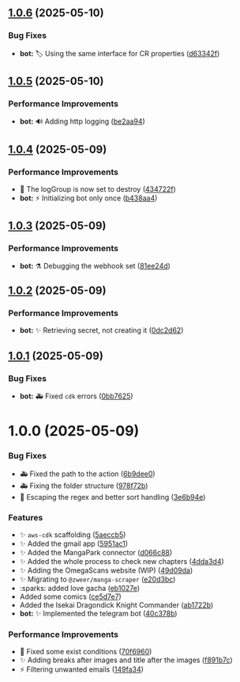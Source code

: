 ## [1.0.6](https://github.com/Zweer/manga-mailer/compare/v1.0.5...v1.0.6) (2025-05-10)


### Bug Fixes

* **bot:** :label: Using the same interface for CR properties ([d63342f](https://github.com/Zweer/manga-mailer/commit/d63342fdead4e174513fd02849c744be7c7567e3))

## [1.0.5](https://github.com/Zweer/manga-mailer/compare/v1.0.4...v1.0.5) (2025-05-10)


### Performance Improvements

* **bot:** :loud_sound: Adding http logging ([be2aa94](https://github.com/Zweer/manga-mailer/commit/be2aa9447d6e85b897cf176272fe63aeb11d6b37))

## [1.0.4](https://github.com/Zweer/manga-mailer/compare/v1.0.3...v1.0.4) (2025-05-09)


### Performance Improvements

* :wrench: The logGroup is now set to destroy ([434722f](https://github.com/Zweer/manga-mailer/commit/434722f064d33119da697880d9ddde15db49687f))
* **bot:** :zap: Initializing bot only once ([b438aa4](https://github.com/Zweer/manga-mailer/commit/b438aa45a7cf622367bb3572dba900f5dc37f659))

## [1.0.3](https://github.com/Zweer/manga-mailer/compare/v1.0.2...v1.0.3) (2025-05-09)


### Performance Improvements

* **bot:** :alembic: Debugging the webhook set ([81ee24d](https://github.com/Zweer/manga-mailer/commit/81ee24d0b19ce7c49ead5c7b863a282d1ca761bf))

## [1.0.2](https://github.com/Zweer/manga-mailer/compare/v1.0.1...v1.0.2) (2025-05-09)


### Performance Improvements

* **bot:** :sparkles: Retrieving secret, not creating it ([0dc2d62](https://github.com/Zweer/manga-mailer/commit/0dc2d6237cce68a4d2e7774a6d3c95cddaabab0a))

## [1.0.1](https://github.com/Zweer/manga-mailer/compare/v1.0.0...v1.0.1) (2025-05-09)


### Bug Fixes

* **bot:** :ambulance: Fixed `cdk` errors ([0bb7625](https://github.com/Zweer/manga-mailer/commit/0bb7625a5752abee16f633a8573bafcb90bd87da))

# 1.0.0 (2025-05-09)


### Bug Fixes

* :ambulance: Fixed the path to the action ([6b9dee0](https://github.com/Zweer/manga-mailer/commit/6b9dee0e506cf50597735ccffb68ba79904f91c9))
* :ambulance: Fixing the folder structure ([978f72b](https://github.com/Zweer/manga-mailer/commit/978f72b30b79be218054712d2355dc65c79b236f))
* :bug: Escaping the regex and better sort handling ([3e6b94e](https://github.com/Zweer/manga-mailer/commit/3e6b94eb4bbb3e9bb22c719a500c98071de48e8e))


### Features

* :sparkles: `aws-cdk` scaffolding ([5aeccb5](https://github.com/Zweer/manga-mailer/commit/5aeccb5ecb5fa651fb2d427ca6a14d4cc6582fa9))
* :sparkles: Added the gmail app ([5951ac1](https://github.com/Zweer/manga-mailer/commit/5951ac1866be9c6a88818c70d21d91e9a73a0496))
* :sparkles: Added the MangaPark connector ([d066c88](https://github.com/Zweer/manga-mailer/commit/d066c88872fe3f77e0f07c59c7d43e5da103d435))
* :sparkles: Added the whole process to check new chapters ([4dda3d4](https://github.com/Zweer/manga-mailer/commit/4dda3d4a985e6206e40a1d96c28131d4faecb7d9))
* :sparkles: Adding the OmegaScans website (WIP) ([49d09da](https://github.com/Zweer/manga-mailer/commit/49d09da87fd27ede771e7d6ea2d084c3d736fbad))
* :sparkles: Migrating to `@zweer/manga-scraper` ([e20d3bc](https://github.com/Zweer/manga-mailer/commit/e20d3bc9ba49bb98772f634ca0a790ea2993bb96))
* :sparks: added love gacha ([eb1027e](https://github.com/Zweer/manga-mailer/commit/eb1027e2c9412e6e32e0caf6e6b811b864082a87))
* Added some comics ([ce5d7e7](https://github.com/Zweer/manga-mailer/commit/ce5d7e7c74a366617e7204dae857ad0879b8a233))
* Added the Isekai Dragondick Knight Commander ([ab1722b](https://github.com/Zweer/manga-mailer/commit/ab1722b6d32480762e34a6dfa71b66bb6b511007))
* **bot:** :sparkles: Implemented the telegram bot ([40c378b](https://github.com/Zweer/manga-mailer/commit/40c378b350cf5d3d2cc1b419525bc878ef0ae807))


### Performance Improvements

* :bug: Fixed some exist conditions ([70f6960](https://github.com/Zweer/manga-mailer/commit/70f6960d048d8532c278a7ee8cfed75ca7204bb5))
* :sparkles: Adding breaks after images and title after the images ([f891b7c](https://github.com/Zweer/manga-mailer/commit/f891b7cf3ba4c260bf42b2434de45f62fe3e6c8d))
* :zap: Filtering unwanted emails ([149fa34](https://github.com/Zweer/manga-mailer/commit/149fa340e64e3d87bd5e0ab043c399cfca84876c))

